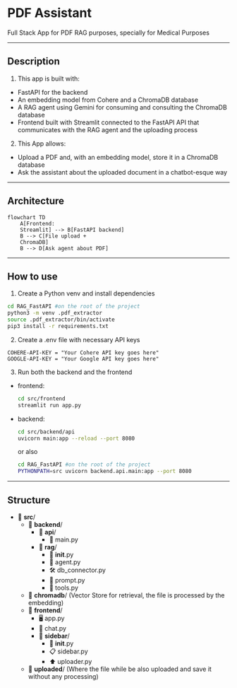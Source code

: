 # PDF Assistant 

Full Stack App for PDF RAG purposes, specially for Medical Purposes

---

## Description

1. This app is built with:
- FastAPI for the backend
- An embedding model from Cohere and a ChromaDB database
- A RAG agent using Gemini for consuming and consulting the ChromaDB database
- Frontend built with Streamlit connected to the FastAPI API that communicates with the RAG agent and the uploading process


2. This App allows:

- Upload a PDF and, with an embedding model, store it in a ChromaDB database
- Ask the assistant about the uploaded document in a chatbot-esque way

--- 

## Architecture

```mermaid
flowchart TD
    A[Frontend: 
    Streamlit] --> B[FastAPI backend]
    B --> C[File upload +
    ChromaDB]
    B --> D[Ask agent about PDF]
```

---

## How to use 

1. Create a Python venv and install dependencies

```bash
cd RAG_FastAPI #on the root of the project
python3 -m venv .pdf_extractor
source .pdf_extractor/bin/activate
pip3 install -r requirements.txt
```
2. Create a .env file with necessary API keys

```env
COHERE-API-KEY = "Your Cohere API key goes here"
GOOGLE-API-KEY = "Your Google API key goes here"
```

3. Run both the backend and the frontend
- frontend:
  ```bash
  cd src/frontend
  streamlit run app.py
  ```
- backend:
  ```bash
  cd src/backend/api
  uvicorn main:app --reload --port 8080
  ```
  or also
  ```bash
  cd RAG_FastAPI #on the root of the project
  PYTHONPATH=src uvicorn backend.api.main:app --port 8080
  ```

--- 
## Structure

- 📁 **src**/
  - 📁 **backend**/
    - 📁 **api**/
      - 🐍 main.py
    - 📁 **rag**/
      - 🐍 __init__.py
      - 🤖 agent.py
      - 🛠️ db_connector.py
      - 📝 prompt.py
      - 🧰 tools.py
  - 📁 **chromadb**/ (Vector Store for retrieval, the file is processed by the embedding)
  - 📁 **frontend**/
    - 🖥️ app.py
    - 💬 chat.py
    - 📁 **sidebar**/
      - 🐍 __init__.py
      - 📋 sidebar.py
      - ⬆️ uploader.py
  - 📁 **uploaded**/ (Where the file while be also uploaded and save it without any processing)
